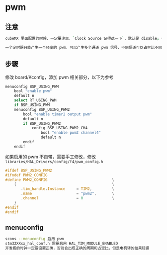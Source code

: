 # pwm

## 注意

```sh
cubeMX 里面配置的时候，一定要注意，`Clock Source 记得选一下`，默认是 disable; ChannelX 选 `PWM Generation CHX`

一个定时器只能产生一个频率的 pwm，可以产生多个通道 pwm 信号，不同信道可以占空比不同但频率必须相同，否则会被后面启用的 pwm 覆盖
```

## 步骤

修改 board/Kconfig，添加 pwm 相关部分，以下为参考

```sh
menuconfig BSP_USING_PWM
    bool "enable pwm"
    default n
    select RT_USING_PWM
    if BSP_USING_PWM
    menuconfig BSP_USING_PWM2
        bool "enable timer2 output pwm"
        default n
        if BSP_USING_PWM2
            config BSP_USING_PWM2_CH4
                bool "enable pwm2 channel4"
                default n
        endif
    endif
```

如果启用的 pwm 不自带，需要手工修改，修改`libraries/HAL_Drivers/config/f4/pwm_config.h`

```C
#ifdef BSP_USING_PWM2
#ifndef PWM2_CONFIG
#define PWM2_CONFIG                             \
    {                                           \
       .tim_handle.Instance     = TIM2,         \
       .name                    = "pwm2",       \
       .channel                 = 0             \
    }
#endif
#endif
```

## menuconfig

```sh
scons --menuconfig 启用 pwm
stm32XXxx_hal_conf.h 需要启用 HAL_TIM_MODULE_ENABLED
开发板的时钟一定要设置正确，否则会出现正确的周期和占空比，但是电机转的结果错误
```
